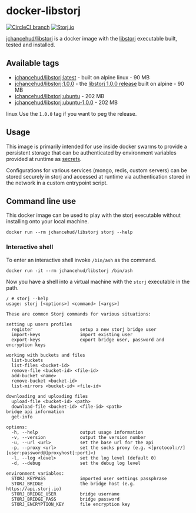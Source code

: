 # docker-libstorj

[![CircleCI branch](https://img.shields.io/circleci/project/github/JChanceHud/docker-libstorj/master.svg)](https://circleci.com/gh/JChanceHud/docker-libstorj)
[![Storj.io](https://storj.io/img/storj-badge.svg)](https://storj.io)

[jchancehud/libstorj](https://hub.docker.com/r/jchancehud/libstorj/) is a docker image with the [libstorj](https://github.com/Storj/libstorj) executable built, tested and installed.

## Available tags

- [jchancehud/libstorj:latest](https://github.com/JChanceHud/docker-libstorj/blob/master/Dockerfile) - built on alpine linux - 90 MB
- [jchancehud/libstorj:1.0.0](https://github.com/JChanceHud/docker-libstorj/blob/1.0.0/Dockerfile) - the [libstorj 1.0.0 release](https://github.com/Storj/libstorj/tree/1.0.0) built on alpine - 90 MB
- [jchancehud/libstorj:ubuntu](https://github.com/JChanceHud/docker-libstorj/blob/master/ubuntu/Dockerfile) - 202 MB
- [jchancehud/libstorj:ubuntu-1.0.0](https://github.com/JChanceHud/docker-libstorj/blob/1.0.0/ubuntu/Dockerfile) - 202 MB

linux
Use the `1.0.0` tag if you want to peg the release.

## Usage

This image is primarily intended for use inside docker swarms to provide a persistent storage that can be authenticated by environment variables provided at runtime as [secrets](https://docs.docker.com/engine/swarm/secrets/).

Configurations for various services (mongo, redis, custom servers) can be stored securely in storj and accessed at runtime via authentication stored in the network in a custom entrypoint script.

## Command line use

This docker image can be used to play with the storj executable without installing onto your local machine.

```
docker run --rm jchancehud/libstorj storj --help
```

### Interactive shell

To enter an interactive shell invoke `/bin/ash` as the command.

```
docker run -it --rm jchancehud/libstorj /bin/ash
```

Now you have a shell into a virtual machine with the `storj` executable in the path.

```
/ # storj --help
usage: storj [<options>] <command> [<args>]

These are common Storj commands for various situations:

setting up users profiles
  register                  setup a new storj bridge user
  import-keys               import existing user
  export-keys               export bridge user, password and encryption keys

working with buckets and files
  list-buckets
  list-files <bucket-id>
  remove-file <bucket-id> <file-id>
  add-bucket <name>
  remove-bucket <bucket-id>
  list-mirrors <bucket-id> <file-id>

downloading and uploading files
  upload-file <bucket-id> <path>
  download-file <bucket-id> <file-id> <path>
bridge api information
  get-info

options:
  -h, --help                output usage information
  -v, --version             output the version number
  -u, --url <url>           set the base url for the api
  -p, --proxy <url>         set the socks proxy (e.g. <[protocol://][user:password@]proxyhost[:port]>)
  -l, --log <level>         set the log level (default 0)
  -d, --debug               set the debug log level

environment variables:
  STORJ_KEYPASS             imported user settings passphrase
  STORJ_BRIDGE              the bridge host (e.g. https://api.storj.io)
  STORJ_BRIDGE_USER         bridge username
  STORJ_BRIDGE_PASS         bridge password
  STORJ_ENCRYPTION_KEY      file encryption key
```
